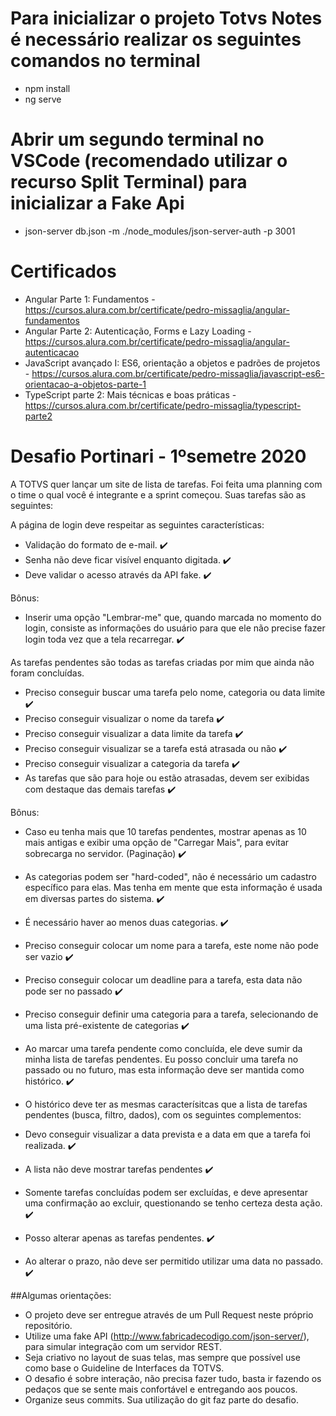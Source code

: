 # Para inicializar o projeto Totvs Notes é necessário realizar os seguintes comandos no terminal

* npm install
* ng serve

# Abrir um segundo terminal no VSCode (recomendado utilizar o recurso Split Terminal) para inicializar a Fake Api

* json-server db.json -m ./node_modules/json-server-auth -p 3001

# Certificados

* Angular Parte 1: Fundamentos - https://cursos.alura.com.br/certificate/pedro-missaglia/angular-fundamentos
* Angular Parte 2: Autenticação, Forms e Lazy Loading - https://cursos.alura.com.br/certificate/pedro-missaglia/angular-autenticacao
* JavaScript avançado I: ES6, orientação a objetos e padrões de projetos - https://cursos.alura.com.br/certificate/pedro-missaglia/javascript-es6-orientacao-a-objetos-parte-1
* TypeScript parte 2: Mais técnicas e boas práticas - https://cursos.alura.com.br/certificate/pedro-missaglia/typescript-parte2


# Desafio Portinari - 1ºsemetre 2020

A TOTVS quer lançar um site de lista de tarefas. Foi feita uma planning com o time o qual você é integrante e a sprint começou. Suas tarefas são as seguintes:

A página de login deve respeitar as seguintes características:

* Validação do formato de e-mail. :heavy_check_mark:
* Senha não deve ficar visível enquanto digitada. :heavy_check_mark:
* Deve validar o acesso através da API fake. :heavy_check_mark:

Bônus:

* Inserir uma opção "Lembrar-me" que, quando marcada no momento do login, consiste as informações do usuário para que ele não precise fazer login toda vez que a tela recarregar. :heavy_check_mark:

As tarefas pendentes são todas as tarefas criadas por mim que ainda não foram concluídas.

* Preciso conseguir buscar uma tarefa pelo nome, categoria ou data limite :heavy_check_mark:
* Preciso conseguir visualizar o nome da tarefa :heavy_check_mark:
* Preciso conseguir visualizar a data limite da tarefa :heavy_check_mark:
* Preciso conseguir visualizar se a tarefa está atrasada ou não :heavy_check_mark:
* Preciso conseguir visualizar a categoria da tarefa :heavy_check_mark:
* As tarefas que são para hoje ou estão atrasadas, devem ser exibidas com destaque das demais tarefas :heavy_check_mark:

Bônus:

* Caso eu tenha mais que 10 tarefas pendentes, mostrar apenas as 10 mais antigas e exibir uma opção de "Carregar Mais", para evitar sobrecarga no servidor. (Paginação) :heavy_check_mark:

* As categorias podem ser "hard-coded", não é necessário um cadastro específico para elas. Mas tenha em mente que esta informação é usada em diversas partes do sistema. :heavy_check_mark:

* É necessário haver ao menos duas categorias. :heavy_check_mark:

* Preciso conseguir colocar um nome para a tarefa, este nome não pode ser vazio :heavy_check_mark:
* Preciso conseguir colocar um deadline para a tarefa, esta data não pode ser no passado :heavy_check_mark:
* Preciso conseguir definir uma categoria para a tarefa, selecionando de uma lista pré-existente de categorias :heavy_check_mark:

* Ao marcar uma tarefa pendente como concluída, ele deve sumir da minha lista de tarefas pendentes. Eu posso concluir uma tarefa no passado ou no futuro, mas esta informação deve ser mantida como histórico. :heavy_check_mark:

* O histórico deve ter as mesmas caracterísitcas que a lista de tarefas pendentes (busca, filtro, dados), com os seguintes complementos:

* Devo conseguir visualizar a data prevista e a data em que a tarefa foi realizada. :heavy_check_mark:
* A lista não deve mostrar tarefas pendentes :heavy_check_mark:
* Somente tarefas concluídas podem ser excluídas, e deve apresentar uma confirmação ao excluir, questionando se tenho certeza desta ação. :heavy_check_mark:
* Posso alterar apenas as tarefas pendentes. :heavy_check_mark:
* Ao alterar o prazo, não deve ser permitido utilizar uma data no passado. :heavy_check_mark:



##Algumas orientações:

* O projeto deve ser entregue através de um Pull Request neste próprio repositório.
* Utilize uma fake API (http://www.fabricadecodigo.com/json-server/), para simular integração com um servidor REST.
* Seja criativo no layout de suas telas, mas sempre que possível use como base o Guideline de Interfaces da TOTVS.
* O desafio é sobre interação, não precisa fazer tudo, basta ir fazendo os pedaços que se sente mais confortável e entregando aos poucos.
* Organize seus commits. Sua utilização do git faz parte do desafio.